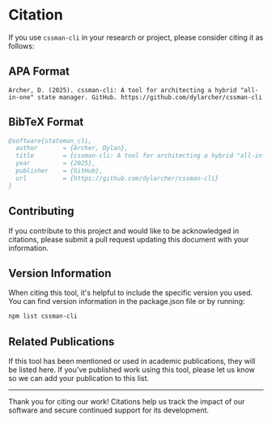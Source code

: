# Citation

If you use `cssman-cli` in your research or project, please consider citing it as follows:

## APA Format

```plaintext
Archer, D. (2025). cssman-cli: A tool for architecting a hybrid "all-in-one" state manager. GitHub. https://github.com/dylarcher/cssman-cli
```

## BibTeX Format

```bibtex
@software{stateman_cli,
  author       = {Archer, Dylan},
  title        = {cssman-cli: A tool for architecting a hybrid "all-in-one" state manager},
  year         = {2025},
  publisher    = {GitHub},
  url          = {https://github.com/dylarcher/cssman-cli}
}
```

## Contributing

If you contribute to this project and would like to be acknowledged in citations, please submit a pull request updating this document with your information.

## Version Information

When citing this tool, it's helpful to include the specific version you used. You can find version information in the package.json file or by running:

```bash
npm list cssman-cli
```

## Related Publications

If this tool has been mentioned or used in academic publications, they will be listed here. If you've published work using this tool, please let us know so we can add your publication to this list.

---

Thank you for citing our work! Citations help us track the impact of our software and secure continued support for its development.
